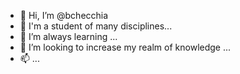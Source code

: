 - 👋 Hi, I’m @bchecchia
- 👀 I'm a student of many disciplines...
- 🌱 I’m always learning ...
- 💞️ I’m looking to increase my realm of knowledge ...
- 📫 ...

<!---
bchecchia/bchecchia is a ✨ special ✨ repository because its `README.md` (this file) appears on your GitHub profile.
You can click the Preview link to take a look at your changes.
--->
